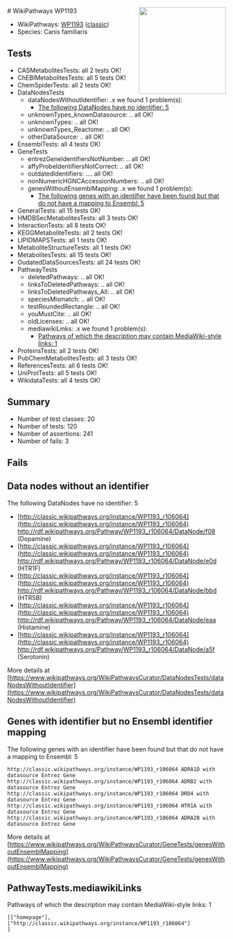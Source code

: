 <img style="float: right; width: 200px" src="https://upload.wikimedia.org/wikipedia/commons/thumb/8/83/Wplogo_with_text_500.png/640px-Wplogo_with_text_500.png" />
# WikiPathways WP1193

* WikiPathways: [WP1193](https://wikipathways.org/pathways/WP1193) ([classic](https://classic.wikipathways.org/instance/WP1193))
* Species: Canis familiaris
## Tests
* CASMetabolitesTests: all 2 tests OK!
* ChEBIMetabolitesTests: all 5 tests OK!
* ChemSpiderTests: all 2 tests OK!
* DataNodesTests
    * dataNodesWithoutIdentifier: .x we found 1 problem(s):
        * [The following DataNodes have no identifier: 5](#d2d32fa4)
    * unknownTypes_knownDatasource: .. all OK!
    * unknownTypes: .. all OK!
    * unknownTypes_Reactome: .. all OK!
    * otherDataSource: .. all OK!
* EnsemblTests: all 4 tests OK!
* GeneTests
    * entrezGeneIdentifiersNotNumber: .. all OK!
    * affyProbeIdentifiersNotCorrect: .. all OK!
    * outdatedIdentifiers: .... all OK!
    * nonNumericHGNCAccessionNumbers: .. all OK!
    * genesWithoutEnsemblMapping: .x we found 1 problem(s):
        * [The following genes with an identifier have been found but that do not have a mapping to Ensembl: 5](#40286d87)
* GeneralTests: all 15 tests OK!
* HMDBSecMetabolitesTests: all 3 tests OK!
* InteractionTests: all 8 tests OK!
* KEGGMetaboliteTests: all 2 tests OK!
* LIPIDMAPSTests: all 1 tests OK!
* MetaboliteStructureTests: all 1 tests OK!
* MetabolitesTests: all 15 tests OK!
* OudatedDataSourcesTests: all 24 tests OK!
* PathwayTests
    * deletedPathways: .. all OK!
    * linksToDeletedPathways: .. all OK!
    * linksToDeletedPathways_All: .. all OK!
    * speciesMismatch: .. all OK!
    * testRoundedRectangle: .. all OK!
    * youMustCite: .. all OK!
    * oldLicenses: .. all OK!
    * mediawikiLinks: .x we found 1 problem(s):
        * [Pathways of which the description may contain MediaWiki-style links: 1](#da69cf45)
* ProteinsTests: all 2 tests OK!
* PubChemMetabolitesTests: all 3 tests OK!
* ReferencesTests: all 6 tests OK!
* UniProtTests: all 5 tests OK!
* WikidataTests: all 4 tests OK!


## Summary

* Number of test classes: 20
* Number of tests: 120
* Number of assertions: 241
* Number of fails: 3

## Fails

<a name="d2d32fa4" />

## Data nodes without an identifier

The following DataNodes have no identifier: 5

* [http://classic.wikipathways.org/instance/WP1193_r106064](http://classic.wikipathways.org/instance/WP1193_r106064) http://rdf.wikipathways.org/Pathway/WP1193_r106064/DataNode/f08 (Dopamine)
* [http://classic.wikipathways.org/instance/WP1193_r106064](http://classic.wikipathways.org/instance/WP1193_r106064) http://rdf.wikipathways.org/Pathway/WP1193_r106064/DataNode/e0d (HTR1F)
* [http://classic.wikipathways.org/instance/WP1193_r106064](http://classic.wikipathways.org/instance/WP1193_r106064) http://rdf.wikipathways.org/Pathway/WP1193_r106064/DataNode/bbd (HTR5B)
* [http://classic.wikipathways.org/instance/WP1193_r106064](http://classic.wikipathways.org/instance/WP1193_r106064) http://rdf.wikipathways.org/Pathway/WP1193_r106064/DataNode/eaa (Histamine)
* [http://classic.wikipathways.org/instance/WP1193_r106064](http://classic.wikipathways.org/instance/WP1193_r106064) http://rdf.wikipathways.org/Pathway/WP1193_r106064/DataNode/a5f (Serotonin)


More details at [https://www.wikipathways.org/WikiPathwaysCurator/DataNodesTests/dataNodesWithoutIdentifier](https://www.wikipathways.org/WikiPathwaysCurator/DataNodesTests/dataNodesWithoutIdentifier)

<a name="40286d87" />

## Genes with identifier but no Ensembl identifier mapping

The following genes with an identifier have been found but that do not have a mapping to Ensembl: 5
```
http://classic.wikipathways.org/instance/WP1193_r106064 ADRA1D with datasource Entrez Gene
http://classic.wikipathways.org/instance/WP1193_r106064 ADRB2 with datasource Entrez Gene
http://classic.wikipathways.org/instance/WP1193_r106064 DRD4 with datasource Entrez Gene
http://classic.wikipathways.org/instance/WP1193_r106064 HTR1A with datasource Entrez Gene
http://classic.wikipathways.org/instance/WP1193_r106064 ADRA2B with datasource Entrez Gene
```

More details at [https://www.wikipathways.org/WikiPathwaysCurator/GeneTests/genesWithoutEnsemblMapping](https://www.wikipathways.org/WikiPathwaysCurator/GeneTests/genesWithoutEnsemblMapping)

<a name="da69cf45" />

## PathwayTests.mediawikiLinks

Pathways of which the description may contain MediaWiki-style links: 1
```
[["homepage"],
["http://classic.wikipathways.org/instance/WP1193_r106064"]
]
```

